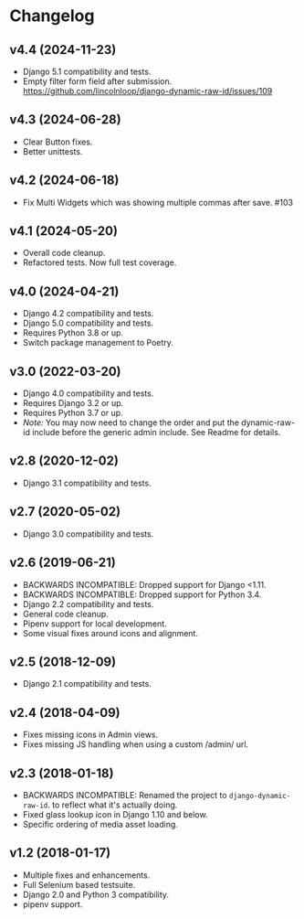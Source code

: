 # Changelog

## v4.4 (2024-11-23)

- Django 5.1 compatibility and tests.
- Empty filter form field after submission. https://github.com/lincolnloop/django-dynamic-raw-id/issues/109

## v4.3 (2024-06-28)

- Clear Button fixes.
- Better unittests.

## v4.2 (2024-06-18)

- Fix Multi Widgets which was showing multiple commas after save. #103

## v4.1 (2024-05-20)

- Overall code cleanup.
- Refactored tests. Now full test coverage.

## v4.0 (2024-04-21)

- Django 4.2 compatibility and tests.
- Django 5.0 compatibility and tests.
- Requires Python 3.8 or up.
- Switch package management to Poetry.

## v3.0 (2022-03-20)

- Django 4.0 compatibility and tests.
- Requires Django 3.2 or up.
- Requires Python 3.7 or up.
- _Note:_ You may now need to change the order and put the dynamic-raw-id
  include before the generic admin include. See Readme for details.

## v2.8 (2020-12-02)

- Django 3.1 compatibility and tests.

## v2.7 (2020-05-02)

- Django 3.0 compatibility and tests.

## v2.6 (2019-06-21)

- BACKWARDS INCOMPATIBLE: Dropped support for Django <1.11.
- BACKWARDS INCOMPATIBLE: Dropped support for Python 3.4.
- Django 2.2 compatibility and tests.
- General code cleanup.
- Pipenv support for local development.
- Some visual fixes around icons and alignment.

## v2.5 (2018-12-09)

- Django 2.1 compatibility and tests.

## v2.4 (2018-04-09)

- Fixes missing icons in Admin views.
- Fixes missing JS handling when using a custom /admin/ url.

## v2.3 (2018-01-18)

- BACKWARDS INCOMPATIBLE: Renamed the project to `django-dynamic-raw-id`.
  to reflect what it's actually doing.
- Fixed glass lookup icon in Django 1.10 and below.
- Specific ordering of media asset loading.

## v1.2 (2018-01-17)

- Multiple fixes and enhancements.
- Full Selenium based testsuite.
- Django 2.0 and Python 3 compatibility.
- pipenv support.
